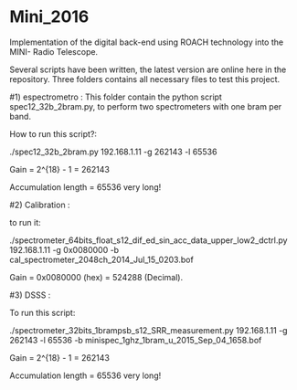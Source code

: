 # Mini_2016
Implementation of the digital back-end using ROACH technology into the MINI- Radio Telescope.

Several scripts have been written, the latest version are online here in the repository. Three folders contains all necessary files to test this project.

#1) espectrometro : 
This folder contain the python script spec12_32b_2bram.py, to perform two spectrometers with one bram per band.

How to run this script?:

./spec12_32b_2bram.py 192.168.1.11 -g 262143 -l 65536

Gain = 2^{18} - 1 = 262143

Accumulation length = 65536 very long!

#2) Calibration :

to run it:

./spectrometer_64bits_float_s12_dif_ed_sin_acc_data_upper_low2_dctrl.py 192.168.1.11  -g 0x0080000 -b cal_spectrometer_2048ch_2014_Jul_15_0203.bof

Gain = 0x0080000 (hex) = 524288 (Decimal).

#3) DSSS :

To run this script:

./spectrometer_32bits_1brampsb_s12_SRR_measurement.py 192.168.1.11 -g 262143 
-l 65536 -b minispec_1ghz_1bram_u_2015_Sep_04_1658.bof

Gain = 2^{18} - 1 = 262143

Accumulation length = 65536 very long!

